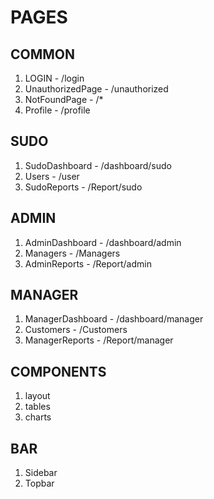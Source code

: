 # PAGES

## COMMON
1. LOGIN - /login
2. UnauthorizedPage - /unauthorized
3. NotFoundPage - /*
4. Profile - /profile

## SUDO
1. SudoDashboard - /dashboard/sudo
2. Users - /user
3. SudoReports - /Report/sudo

## ADMIN
1. AdminDashboard - /dashboard/admin
2. Managers - /Managers
3. AdminReports - /Report/admin

## MANAGER
1. ManagerDashboard - /dashboard/manager
2. Customers - /Customers
3. ManagerReports - /Report/manager

## COMPONENTS
1. layout
2. tables 
3. charts

## BAR
1. Sidebar
2. Topbar
